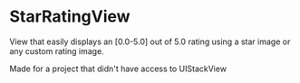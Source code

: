 # StarRatingView
View that easily displays an [0.0-5.0] out of 5.0 rating using a star image or any custom rating image.

Made for a project that didn't have access to UIStackView

